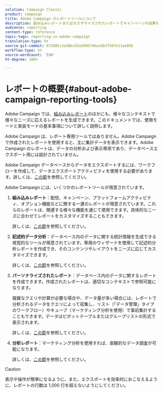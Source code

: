 ```yaml
---
solution: Campaign Classic
product: campaign
title: Adobe Campaign のレポートツールについて
description: 組み込みレポートまたはカスタマイズされたレポートでキャンペーンの成果を分析します。
audience: reporting
content-type: reference
topic-tags: reporting-in-adobe-campaign
translation-type: ht
source-git-commit: 972885c3a38bcd3a260574bacbb3f507e11ae05b
workflow-type: ht
source-wordcount: '334'
ht-degree: 100%

---
```



# レポートの概要{#about-adobe-campaign-reporting-tools}

Adobe Campaign では、[組み込みレポート](../../reporting/using/about-campaign-built-in-reports.md)のほかにも、様々なコンテキストで様々なニーズに応えるレポートを生成できます。このドキュメントでは、使用モードと実装モードの基本事項について詳しく説明します。

Adobe Campaign は、レポート専用ツールではありません。Adobe Campaign で作成されたレポートを使用すると、主に集計データを表示できます。Adobe Campaign のレポートは、データの分析および表示専用であり、データベースエクスポート用には設計されていません。

Adobe Campaign データベースからデータをエクスポートするには、ワークフローを作成して、データエクスポートアクティビティを使用する必要があります。詳しくは、[この節](../../workflow/using/about-action-activities.md)を参照してください。

Adobe Campaign には、いくつかのレポートツールが用意されています。

1. **組み込みレポート**：配信、キャンペーン、プラットフォームアクティビティ、オプション機能などに関する一連のレポートが用意されています。これらのレポートは、関連する様々な機能を通じて使用できます。具体的なニーズに合わせてレポートをカスタマイズすることもできます。

   詳しくは、[この節](../../reporting/using/about-campaign-built-in-reports.md)を参照してください。

1. **記述的データ分析**：データベース内のデータに関する統計情報を生成できる視覚的なツールが用意されています。専用のウィザードを使用して記述的分析レポートを作成でき、そのコンテンツやレイアウトをニーズに応じてカスタマイズできます。

   詳しくは、[この節](../../reporting/using/about-descriptive-analysis.md)を参照してください。

1. **パーソナライズされたレポート**：データベース内のデータに関するレポートを作成できます。作成されたレポートは、適切なコンテキストで参照可能になります。

   複雑なクエリや計算が必要な場合や、データ量が多い場合には、レポートで分析されるデータをクエリによって収集し、リスト（「データ管理」タイプのワークフロー）やキューブ（マーケティング分析を使用）で事前集計することもできます。データはピボットテーブルまたはグループリストの形式で表示されます。

   詳しくは、[この節](../../reporting/using/about-reports-creation-in-campaign.md)を参照してください。

1. **分析レポート**：マーケティング分析を使用すれば、直観的なデータ調査が可能になります。

   詳しくは、[この節](../../reporting/using/about-cubes.md)を参照してください。

>[!CAUTION]
>
>表示や操作が簡単になるように、また、エクスポートを効率的におこなえるように、レポートの行数は 1,000 行を超えないようにしてください。